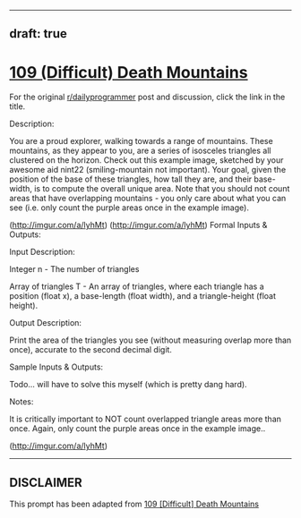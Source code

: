 ---
draft: true
----

# [109 (Difficult) Death Mountains](https://www.reddit.com/r/dailyprogrammer/comments/12csl5/10302012_challenge_109_difficult_death_mountains/)

For the original [r/dailyprogrammer](https://www.reddit.com/r/dailyprogrammer/) post and discussion, click the link in the title.

Description:

You are a proud explorer, walking towards a range of mountains. These mountains, as they appear to you, are a series of isosceles triangles all clustered on the horizon. Check out this example image, sketched by your awesome aid nint22 (smiling-mountain not important). Your goal, given the position of the base of these triangles, how tall they are, and their base-width, is to compute the overall unique area. Note that you should not count areas that have overlapping mountains - you only care about what you can see (i.e. only count the purple areas once in the example image).

(http://imgur.com/a/lyhMt)
(http://imgur.com/a/lyhMt)
Formal Inputs & Outputs:

Input Description:

Integer n - The number of triangles

Array of triangles T - An array of triangles, where each triangle has a position (float x), a base-length (float width), and a triangle-height (float height).

Output Description:

Print the area of the triangles you see (without measuring overlap more than once), accurate to the second decimal digit.

Sample Inputs & Outputs:

Todo... will have to solve this myself (which is pretty dang hard).

Notes:

It is critically important to NOT count overlapped triangle areas more than once. Again, only count the purple areas once in the example image..

(http://imgur.com/a/lyhMt)

----
## **DISCLAIMER**
This prompt has been adapted from [109 [Difficult] Death Mountains](https://www.reddit.com/r/dailyprogrammer/comments/12csl5/10302012_challenge_109_difficult_death_mountains/
)
